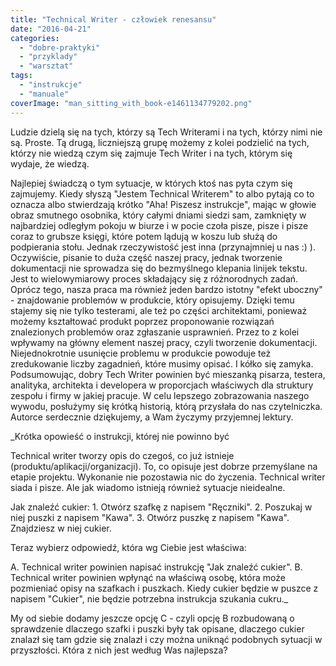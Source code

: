 ```yaml
---
title: "Technical Writer - człowiek renesansu"
date: "2016-04-21"
categories:
  - "dobre-praktyki"
  - "przyklady"
  - "warsztat"
tags:
  - "instrukcje"
  - "manuale"
coverImage: "man_sitting_with_book-e1461134779202.png"
---
```


Ludzie dzielą się na tych, którzy są Tech Writerami i na tych, którzy nimi nie są. Proste. Tą drugą, liczniejszą grupę możemy z kolei podzielić na tych, którzy nie wiedzą czym się zajmuje Tech Writer i na tych, którym się wydaje, że wiedzą.

Najlepiej świadczą o tym sytuacje, w których ktoś nas pyta czym się zajmujemy. Kiedy słyszą "Jestem Technical Writerem" to albo pytają co to oznacza albo stwierdzają krótko "Aha! Piszesz instrukcje", mając w głowie obraz smutnego osobnika, który całymi dniami siedzi sam, zamknięty w najbardziej odległym pokoju w biurze i w pocie czoła pisze, pisze i pisze coraz to grubsze księgi, które potem lądują w koszu lub służą do podpierania stołu. Jednak rzeczywistość jest inna (przynajmniej u nas :) ). Oczywiście, pisanie to duża część naszej pracy, jednak tworzenie dokumentacji nie sprowadza się do bezmyślnego klepania linijek tekstu. Jest to wielowymiarowy proces składający się z różnorodnych zadań. Oprócz tego, nasza praca ma również jeden bardzo istotny "efekt uboczny" - znajdowanie problemów w produkcie, który opisujemy. Dzięki temu stajemy się nie tylko testerami, ale też po części architektami, ponieważ możemy kształtować produkt poprzez proponowanie rozwiązań znalezionych problemów oraz zgłaszanie usprawnień. Przez to z kolei wpływamy na główny element naszej pracy, czyli tworzenie dokumentacji. Niejednokrotnie usunięcie problemu w produkcie powoduje też zredukowanie liczby zagadnień, które musimy opisać. I kółko się zamyka. Podsumowując, dobry Tech Writer powinien być mieszanką pisarza, testera, analityka, architekta i developera w proporcjach właściwych dla struktury zespołu i firmy w jakiej pracuje. W celu lepszego zobrazowania naszego wywodu, posłużymy się krótką historią, którą przysłała do nas czytelniczka. Autorce serdecznie dziękujemy, a Wam życzymy przyjemnej lektury.

\_Krótka opowieść o instrukcji, której nie powinno być

Technical writer tworzy opis do czegoś, co już istnieje (produktu/aplikacji/organizacji). To, co opisuje jest dobrze przemyślane na etapie projektu. Wykonanie nie pozostawia nic do życzenia. Technical writer siada i pisze. Ale jak wiadomo istnieją również sytuacje nieidealne.

Jak znaleźć cukier: 1. Otwórz szafkę z napisem "Ręczniki". 2. Poszukaj w niej puszki z napisem "Kawa". 3. Otwórz puszkę z napisem "Kawa". Znajdziesz w niej cukier.

Teraz wybierz odpowiedź, która wg Ciebie jest właściwa:

A. Technical writer powinien napisać instrukcję "Jak znaleźć cukier". B. Technical writer powinien wpłynąć na właściwą osobę, która może pozmieniać opisy na szafkach i puszkach. Kiedy cukier będzie w puszce z napisem "Cukier", nie będzie potrzebna instrukcja szukania cukru.\_

My od siebie dodamy jeszcze opcję C - czyli opcję B rozbudowaną o sprawdzenie dlaczego szafki i puszki były tak opisane, dlaczego cukier znalazł się tam gdzie się znalazł i czy można uniknąć podobnych sytuacji w przyszłości. Która z nich jest według Was najlepsza?
